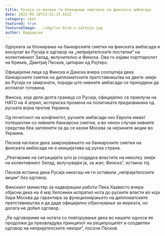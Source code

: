 ```yaml
---
title: Русија со жалење ги блокираше сметките на финската амбасада
date: 2023-05-18T22:52:37.652Z
category: свет
featured: true
featuredImage: ../img/rus-blok-s-zalenje.jpg
author: Вардарски
---
```

Одлуката за блокирање на банкарските сметки на финската амбасада и конзулат во Русија е одговор на „непријателските постапки“ на колективниот Запад, вклучително и Финска. Ова го изјави портпаролот на Кремљ, Дмитриј Песков, цитиран од Ројтерс.

Официјални лица од Финска и Данска вчера соопштија дека банкарските сметки на дипломатските претставништва на двете земји во Русија се замрзнати, поради што нивните амбасади се принудени да исплатат готовина.

Финска, која дели долга граница со Русија, официјално се приклучи на НАТО на 4 април, историска промена на политиката предизвикана од руската војна против Украина.

Од почетокот на конфликтот, руските амбасади низ Европа имаат потешкотии со нивните банкарски сметки, а во некои случаи нивните средства беа запленети за да се казни Москва за нејзините акции во Украина.

Песков нагласи дека замрзнувањето на банкарските сметки на финската амбасада не е иницијатива од руска страна.

„Реагираме на ситуацијата што ја создадоа властите на неколку земји на колективниот Запад, вклучувајќи ја, за жал, Финска“, истакна тој.

Песков истакна дека Русија никогаш не ги оставила „непријателските акции“ без одговор.

Финскиот министер за надворешни работи Пека Хаависто вчера објасни дека на 4 мај Хелсинки испратил нота до руските власти во која бара Москва да гарантира за функционирањето на дипломатските претставништва и да даде официјално објаснување за мерката, но досега не добил одговор.

„Ќе одговориме на нотата со повторување дека во нашите односи ќе продолжи да преовладува принципот на реципроцитет и соодветен одговор на непријателските чекори“, посочи Песков.